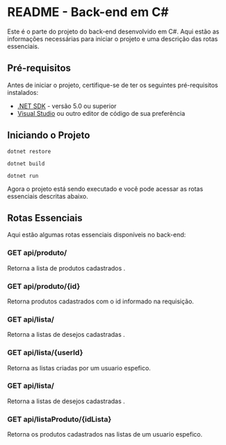 # README - Back-end em C#

Este é o parte do projeto do back-end desenvolvido em C#. Aqui estão as informações necessárias para iniciar o projeto e uma descrição das rotas essenciais.

## Pré-requisitos

Antes de iniciar o projeto, certifique-se de ter os seguintes pré-requisitos instalados:

- [.NET SDK](https://dotnet.microsoft.com/download) - versão 5.0 ou superior
- [Visual Studio](https://visualstudio.microsoft.com/) ou outro editor de código de sua preferência

## Iniciando o Projeto


```shell
dotnet restore
```

```shell
dotnet build
```

```shell
dotnet run
```

Agora o projeto está sendo executado e você pode acessar as rotas essenciais descritas abaixo.

## Rotas Essenciais

Aqui estão algumas rotas essenciais disponíveis no back-end:

### GET api/produto/

Retorna a lista de produtos cadastrados .


### GET api/produto/{id}

Retorna  produtos cadastrados com o id informado na requisição.


### GET api/lista/

Retorna a listas de desejos cadastradas .


### GET api/lista/{userId}

Retorna as listas criadas por um usuario espefico.


### GET api/lista/

Retorna a listas de desejos cadastradas .


### GET api/listaProduto/{idLista}

Retorna os produtos cadastrados nas listas de um usuario espefico.




